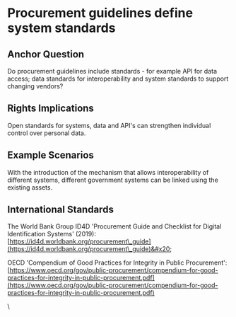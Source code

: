 # Procurement guidelines define system standards

## Anchor Question

Do procurement guidelines include standards - for example API for data access; data standards for interoperability and system standards to support changing vendors?

## Rights Implications

Open standards for systems, data and API's can strengthen individual control over personal data.

## Example Scenarios

With the introduction of the mechanism that allows interoperability of different systems, different government systems can be linked using the existing assets.

## International Standards

The World Bank Group ID4D 'Procurement Guide and Checklist for Digital Identification Systems' (2019): [https://id4d.worldbank.org/procurement\_guide](https://id4d.worldbank.org/procurement\_guide)&#x20;

OECD 'Compendium of Good Practices for Integrity in Public Procurement': [https://www.oecd.org/gov/public-procurement/compendium-for-good-practices-for-integrity-in-public-procurement.pdf](https://www.oecd.org/gov/public-procurement/compendium-for-good-practices-for-integrity-in-public-procurement.pdf)

\

